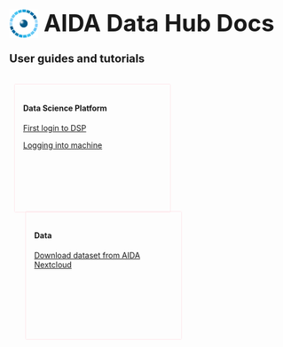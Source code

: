 <div style="margin-bottom: 2rem;">
    <img
      src="imgs/logos/AIDA-icon-6.png"
      alt="AIDA"
      style="
        float: left;
        height: 52px;
        width: auto;
        margin-right: 10px;
      "
    />
    <h1
      style="
        margin-top: 10px;
        line-height: 1.2;
        font-size: 42px;
      "
    >AIDA Data Hub Docs</h1>
    <h2
     style="
        margin: unset;
        line-height: 1;
        font-size: 20px;
      "
    >User guides and tutorials</h2>
</div>

<div style="
  height: auto;
  width: auto;
  flex-direction: row;
  display:flex;
  flex-wrap:wrap;
  padding:5px;
  "
>

<div style="
 box-shadow: 0px 0px 2px pink;
 height: 200px;
 width: 250px;
 padding:15px;
 margin-left: 5px;
">
<h4>Data Science Platform</h4>
<a href="/Data%20Science%20Platform/Getting started/dsp-first-login/"><p>First login to DSP</p></a>
<a href="/Data%20Science%20Platform/Getting%20started/dsp-vm-access/"><p>Logging into machine</p></a>
</div>
<div style="
 box-shadow: 0px 0px 2px pink;
 height: 200px;
 width: 250px;
  padding:15px;
 margin-left: 25px;
">
<h4>Data</h4>
<a href="/Data/Download%20a%20dataset%20from%20AIDA%20Nextcloud%20using%20rclone/"><p>Download dataset from AIDA Nextcloud</p></a>
</div>
</div>